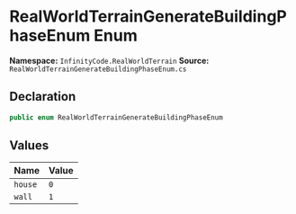 # RealWorldTerrainGenerateBuildingPhaseEnum Enum

**Namespace:** `InfinityCode.RealWorldTerrain`
**Source:** `RealWorldTerrainGenerateBuildingPhaseEnum.cs`

## Declaration

```csharp
public enum RealWorldTerrainGenerateBuildingPhaseEnum
```

## Values

| Name | Value |
|------|-------|
| `house` | `0` |
| `wall` | `1` |

